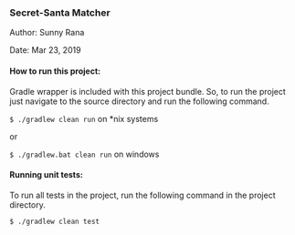 ### Secret-Santa Matcher

Author: Sunny Rana

Date: Mar 23, 2019

#### How to run this project:
Gradle wrapper is included with this project bundle. So, to run the project just navigate to the source directory and run the following command.

`$ ./gradlew clean run` on *nix systems

or 


`$ ./gradlew.bat clean run` on windows

#### Running unit tests:
To run all tests in the project, run the following command in the project directory.

`$ ./gradlew clean test` 

